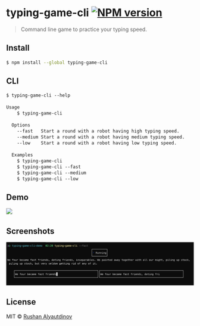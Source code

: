 # typing-game-cli [![NPM version][npm-image]][npm-url]

> Command line game to practice your typing speed.

## Install

```bash
$ npm install --global typing-game-cli
```

## CLI

```
$ typing-game-cli --help

Usage
    $ typing-game-cli

  Options
    --fast   Start a round with a robot having high typing speed.
    --medium Start a round with a robot having medium typing speed.
    --low    Start a round with a robot having low typing speed.

  Examples
    $ typing-game-cli
    $ typing-game-cli --fast
    $ typing-game-cli --medium
    $ typing-game-cli --low
```

## Demo

![](media/demo.gif)

## Screenshots

![](media/screenshot-1.png)

## License

MIT © [Rushan Alyautdinov](https://github.com/akgondber)

[npm-image]: https://img.shields.io/npm/v/typing-game-cli.svg?style=flat
[npm-url]: https://npmjs.org/package/typing-game-cli
